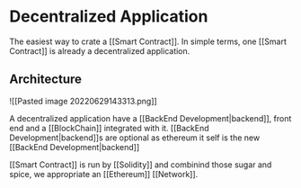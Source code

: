 # Decentralized Application
The easiest way to crate a [[Smart Contract]]. In simple terms, one [[Smart Contract]] is already a decentralized application.

## Architecture
![[Pasted image 20220629143313.png]]

A decentralized application have a [[BackEnd Development|backend]], front end  and a [[BlockChain]] integrated with it. [[BackEnd Development|backend]]s are optional as ethereum it self is the new [[BackEnd Development|backend]]

[[Smart Contract]] is run by [[Solidity]] and combinind those sugar and spice, we appropriate an [[Ethereum]] [[Network]].